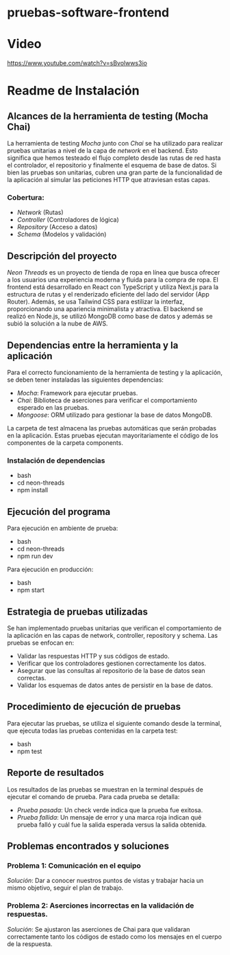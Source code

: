 # pruebas-software-frontend

# Video
https://www.youtube.com/watch?v=sBvolwws3io

# Readme de Instalación

## Alcances de la herramienta de testing (Mocha Chai)

La herramienta de testing *Mocha* junto con *Chai* se ha utilizado para realizar pruebas unitarias a nivel de la capa de *network* en el backend. Esto significa que hemos testeado el flujo completo desde las rutas de red hasta el controlador, el repositorio y finalmente el esquema de base de datos. Si bien las pruebas son unitarias, cubren una gran parte de la funcionalidad de la aplicación al simular las peticiones HTTP que atraviesan estas capas.

### Cobertura:
- *Network* (Rutas)
- *Controller* (Controladores de lógica)
- *Repository* (Acceso a datos)
- *Schema* (Modelos y validación)

## Descripción del proyecto

*Neon Threads* es un proyecto de tienda de ropa en línea que busca ofrecer a los usuarios una experiencia moderna y fluida para la compra de ropa. El frontend está desarrollado en React con TypeScript y utiliza Next.js para la estructura de rutas y el renderizado eficiente del lado del servidor (App Router). Además, se usa Tailwind CSS para estilizar la interfaz, proporcionando una apariencia minimalista y atractiva. El backend se realizó en Node.js, se utilizó MongoDB como base de datos y además se subió la solución a la nube de AWS.

## Dependencias entre la herramienta y la aplicación

Para el correcto funcionamiento de la herramienta de testing y la aplicación, se deben tener instaladas las siguientes dependencias:

- *Mocha*: Framework para ejecutar pruebas.
- *Chai*: Biblioteca de aserciones para verificar el comportamiento esperado en las pruebas.
- *Mongoose*: ORM utilizado para gestionar la base de datos MongoDB.

La carpeta de test almacena las pruebas automáticas que serán probadas en la aplicación. Estas pruebas ejecutan mayoritariamente el código
de los componentes de la carpeta components.

### Instalación de dependencias

- bash
- cd neon-threads
- npm install

## Ejecución del programa

Para ejecución en ambiente de prueba:
- bash
- cd neon-threads
- npm run dev


Para ejecución en producción:
- bash
- npm start


## Estrategia de pruebas utilizadas

Se han implementado pruebas unitarias que verifican el comportamiento de la aplicación en las capas de network, controller, repository y schema. Las pruebas se enfocan en:

- Validar las respuestas HTTP y sus códigos de estado.
- Verificar que los controladores gestionen correctamente los datos.
- Asegurar que las consultas al repositorio de la base de datos sean correctas.
- Validar los esquemas de datos antes de persistir en la base de datos.

## Procedimiento de ejecución de pruebas

Para ejecutar las pruebas, se utiliza el siguiente comando desde la terminal, que ejecuta todas las pruebas contenidas en la carpeta test:
- bash
- npm test


## Reporte de resultados

Los resultados de las pruebas se muestran en la terminal después de ejecutar el comando de prueba. Para cada prueba se detalla:

- *Prueba pasada*: Un check verde indica que la prueba fue exitosa.
- *Prueba fallida*: Un mensaje de error y una marca roja indican qué prueba falló y cuál fue la salida esperada versus la salida obtenida.

## Problemas encontrados y soluciones

### Problema 1: Comunicación en el equipo
*Solución*: Dar a conocer nuestros puntos de vistas y trabajar hacia un mismo objetivo, seguir el plan de trabajo.

### Problema 2: Aserciones incorrectas en la validación de respuestas.
*Solución*: Se ajustaron las aserciones de Chai para que validaran correctamente tanto los códigos de estado como los mensajes en el cuerpo de la respuesta.
